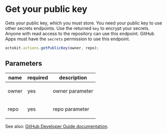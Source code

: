 # Get your public key

Gets your public key, which you must store. You need your public key to use other secrets endpoints. Use the returned `key` to encrypt your secrets. Anyone with read access to the repository can use this endpoint. GitHub Apps must have the `secrets` permission to use this endpoint.

```js
octokit.actions.getPublicKey(owner, repo);
```

## Parameters

<table>
  <thead>
    <tr>
      <th>name</th>
      <th>required</th>
      <th>description</th>
    </tr>
  </thead>
  <tbody>
    <tr><td>owner</td><td>yes</td><td>

owner parameter

</td></tr>
<tr><td>repo</td><td>yes</td><td>

repo parameter

</td></tr>
  </tbody>
</table>

See also: [GitHub Developer Guide documentation](endpoint.documentationUrl).
